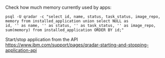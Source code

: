 Check how much memory currently used by apps:

```
psql -U qradar -c "select id, name, status, task_status, image_repo, memory from installed_application union select NULL as 
id, '' as name, '' as status, '' as task_status, '' as image_repo, sum(memory) from installed_application ORDER BY id;"
```

Start/stop application from the API
https://www.ibm.com/support/pages/qradar-starting-and-stopping-application-api
